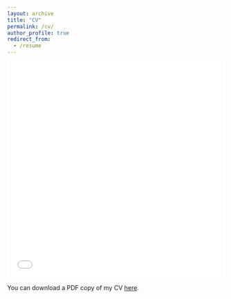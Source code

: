 ```yaml
---
layout: archive
title: "CV"
permalink: /cv/
author_profile: true
redirect_from:
  - /resume
---
```


<iframe src="/files/pdf/cv_zhengang_zhong.pdf" width="100%" height="500" frameborder="no" border="0" marginwidth="0" marginheight="0"></iframe>

You can download a PDF copy of my CV [here](/files/pdf/cv_zhengang_zhong.pdf).

